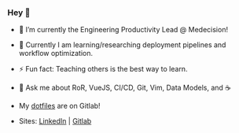 ### Hey 👋
- 🔭 I’m currently the Engineering Productivity Lead @ Medecision!

- 🌱 Currently I am learning/researching deployment pipelines and workflow optimization.

- ⚡ Fun fact: Teaching others is the best way to learn.

- 💬 Ask me about RoR, VueJS, CI/CD, Git, Vim, Data Models, and ☕

- My [dotfiles](https://gitlab.com/josephbwalters/dotfiles) are on Gitlab!

- Sites: [LinkedIn](https://www.linkedin.com/in/josephbwalters/) | [Gitlab](https://gitlab.com/josephbwalters)

<!--
**josephbwalters/josephbwalters** is a ✨ _special_ ✨ repository because its `README.md` (this file) appears on your GitHub profile.

Here are some ideas to get you started:

- 🔭 I’m currently working on ...
- 🌱 I’m currently learning ...
- 👯 I’m looking to collaborate on ...
- 🤔 I’m looking for help with ...
- 💬 Ask me about ...
- 📫 How to reach me: ...
- 😄 Pronouns: ...
- ⚡ Fun fact: ...
-->
